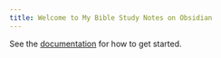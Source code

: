 ```yaml
---
title: Welcome to My Bible Study Notes on Obsidian
---
```


See the [documentation](https://quartz.jzhao.xyz) for how to get started.
